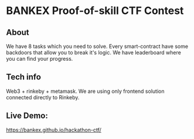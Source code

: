 # BANKEX Proof-of-skill CTF Contest

## About 
We have 8 tasks which you need to solve. Every smart-contract have some backdoors that allow you to break it's logic.
We have leaderboard where you can find your progress.

## Tech info
Web3 + rinkeby + metamask. 
We are using only frontend solution connected directly to Rinkeby. 


## Live Demo:
https://bankex.github.io/hackathon-ctf/
